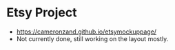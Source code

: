 # Etsy Project

* https://cameronzand.github.io/etsymockuppage/
* Not currently done, still working on the layout mostly. 